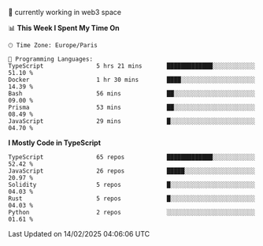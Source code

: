 🔭 currently working in web3 space

<!--START_SECTION:waka-->
📊 **This Week I Spent My Time On** 

```text
🕑︎ Time Zone: Europe/Paris

💬 Programming Languages: 
TypeScript               5 hrs 21 mins       █████████████░░░░░░░░░░░░   51.10 % 
Docker                   1 hr 30 mins        ████░░░░░░░░░░░░░░░░░░░░░   14.39 % 
Bash                     56 mins             ██░░░░░░░░░░░░░░░░░░░░░░░   09.00 % 
Prisma                   53 mins             ██░░░░░░░░░░░░░░░░░░░░░░░   08.49 % 
JavaScript               29 mins             █░░░░░░░░░░░░░░░░░░░░░░░░   04.70 % 
```

**I Mostly Code in TypeScript** 

```text
TypeScript               65 repos            █████████████░░░░░░░░░░░░   52.42 % 
JavaScript               26 repos            █████░░░░░░░░░░░░░░░░░░░░   20.97 % 
Solidity                 5 repos             █░░░░░░░░░░░░░░░░░░░░░░░░   04.03 % 
Rust                     5 repos             █░░░░░░░░░░░░░░░░░░░░░░░░   04.03 % 
Python                   2 repos             ░░░░░░░░░░░░░░░░░░░░░░░░░   01.61 % 
```




 Last Updated on 14/02/2025 04:06:06 UTC
<!--END_SECTION:waka-->
